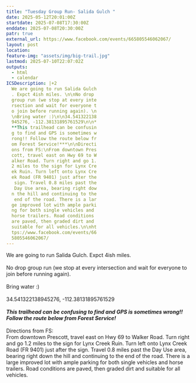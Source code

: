 ```yaml
---
title: "Tuesday Group Run- Salida Gulch "
date: 2025-05-12T20:01:00Z
startdate: 2025-07-08T17:30:00Z
enddate: 2025-07-08T20:30:00Z
patr: true
external_url: https://www.facebook.com/events/665805546062067/
layout: post
location: 
feature-img: "assets/img/big-trail.jpg"
lastmod: 2025-07-10T22:07:02Z
outputs:
  - html
  - calendar
ICSDescription: |+2
  We are going to run Salida Gulch  . Expct 4ish miles. \n\nNo drop   group run (we stop at every inte  rsection and wait for everyone t  o join before running again). \n  \nBring water :)\n\n34.541322138  945276, -112.38131895761529\n\n*  **This trailhead can be confusin  g to find and GPS is sometimes w  rong!! Follow the route below fr  om Forest Service!***\n\nDirecti  ons from FS:\nFrom downtown Pres  cott, travel east on Hwy 69 to W  alker Road. Turn right and go 1.  2 miles to the sign for Lynx Cre  ek Ruin. Turn left onto Lynx Cre  ek Road (FR 9401) just after the   sign. Travel 0.8 miles past the   Day Use area, bearing right dow  n the hill and continuing to the   end of the road. There is a lar  ge improved lot with ample parki  ng for both single vehicles and   horse trailers. Road conditions   are paved, then graded dirt and   suitable for all vehicles.\n\nht  tps://www.facebook.com/events/66  5805546062067/
---
```


We are going to run Salida Gulch. Expct 4ish miles. <br>
  <br>
  No drop group run (we stop at every intersection and wait for everyone to join before running again). <br>
  <br>
  Bring water &#58;)<br>
  <br>
  34.541322138945276, -112.38131895761529<br>
  <br>
  ***This trailhead can be confusing to find and GPS is sometimes wrong!! Follow the route below from Forest Service!***<br>
  <br>
  Directions from FS&#58;<br>
  From downtown Prescott, travel east on Hwy 69 to Walker Road. Turn right and go 1.2 miles to the sign for Lynx Creek Ruin. Turn left onto Lynx Creek Road (FR 9401) just after the sign. Travel 0.8 miles past the Day Use area, bearing right down the hill and continuing to the end of the road. There is a large improved lot with ample parking for both single vehicles and horse trailers. Road conditions are paved, then graded dirt and suitable for all vehicles.<br>
  <br>
  
